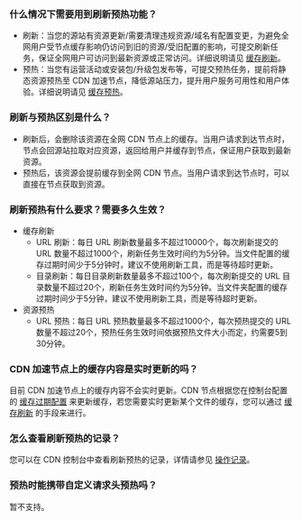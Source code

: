 [](id:q6)
### 什么情况下需要用到刷新预热功能？
- 刷新：当您的源站有资源更新/需要清理违规资源/域名有配置变更，为避免全网用户受节点缓存影响仍访问到旧的资源/受旧配置的影响，可提交刷新任务，保证全网用户可访问到最新资源或正常访问。详细说明请见 [缓存刷新](https://intl.cloud.tencent.com/document/product/228/6299)。
- 预热：当您有运营活动或安装包/升级包发布等，可提交预热任务，提前将静态资源预热至 CDN 加速节点，降低源站压力，提升用户服务可用性和用户体验。详细说明请见 [缓存预热](https://intl.cloud.tencent.com/document/product/228/39000)。

[](id:q1)
### 刷新与预热区别是什么？
- 刷新后，会删除该资源在全网 CDN 节点上的缓存。当用户请求到达节点时，节点会回源站拉取对应资源，返回给用户并缓存到节点，保证用户获取到最新资源。
- 预热后，该资源会提前缓存到全网 CDN 节点。当用户请求到达节点时，可以直接在节点获取到资源。

[](id:q2)
### 刷新预热有什么要求？需要多久生效？
- 缓存刷新
	- URL 刷新：每日 URL 刷新数量最多不超过10000个，每次刷新提交的 URL 数量不超过1000个，刷新任务生效时间约为5分钟。当文件配置的缓存过期时间少于5分钟时，建议不使用刷新工具，而是等待超时更新。
	- 目录刷新：每日目录刷新数量最多不超过100个，每次刷新提交的 URL 目录数量不超过20个，刷新任务生效时间约为5分钟。当文件夹配置的缓存过期时间少于5分钟，建议不使用刷新工具，而是等待超时更新。
- 资源预热
	- URL 预热：每日 URL 预热数量最多不超过1000个，每次预热提交的 URL 数量不超过20个，预热任务生效时间依据预热文件大小而定，约需要5到30分钟。

[](id:q3)
### CDN 加速节点上的缓存内容是实时更新的吗？
目前 CDN 加速节点上的缓存内容不会实时更新。CDN 节点根据您在控制台配置的 [缓存过期配置](https://intl.cloud.tencent.com/document/product/228/38424) 来更新缓存，若您需要实时更新某个文件的缓存，您可以通过 [缓存刷新](https://intl.cloud.tencent.com/document/product/228/6299) 的手段来进行。



[](id:q5)
### 怎么查看刷新预热的记录？
您可以在 CDN 控制台中查看刷新预热的记录，详情请参见 [操作记录](https://intl.cloud.tencent.com/document/product/228/42176)。

[](id:q6)
### 预热时能携带自定义请求头预热吗？
暂不支持。

